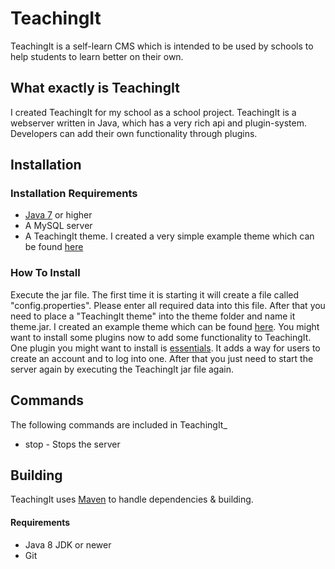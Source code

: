 # TeachingIt
TeachingIt is a self-learn CMS which is intended to be used by schools to help students to learn better on their own.

## What exactly is TeachingIt
I created TeachingIt for my school as a school project. TeachingIt is a webserver written in Java, which has a very rich api and plugin-system. Developers can add their own functionality through plugins.

## Installation
### Installation Requirements
* [Java 7](https://www.java.com/download/) or higher
* A MySQL server
* A TeachingIt theme. I created a very simple example theme which can be found [here](https://github.com/Simonsator/TeachingIt-Standard-Theme/)
### How To Install
Execute the jar file. The first time it is starting it will create a file called "config.properties". Please enter all required data into this file. After that you need to place a "TeachingIt theme" into the theme folder and name it theme.jar. I created an example theme which can be found [here](https://github.com/Simonsator/TeachingIt-Standard-Theme/). You might want to install some plugins now to add some functionality to TeachingIt. One plugin you might want to install is [essentials](https://github.com/Simonsator/TeachingIt-Essentials/). It adds a way for users to create an account and to log into one. After that you just need to start the server again by executing the TeachingIt jar file again.
## Commands
The following commands are included in TeachingIt_
* stop - Stops the server
## Building
TeachingIt uses [Maven](https://maven.apache.org/) to handle dependencies & building.
#### Requirements
* Java 8 JDK or newer
* Git
